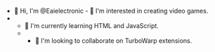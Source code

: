 - 👋 Hi, I'm @Eaielectronic - 👀 I'm interested in creating video games.
- - 🌱 I'm currently learning HTML and JavaScript.
  - - 💞️ I'm looking to collaborate on TurboWarp extensions.
<!---
Eaielectronic/Eaielectronic is a ✨ special ✨ repository because its `README.md` (this file) appears on your GitHub profile.
You can click the Preview link to take a look at your changes.
--->
